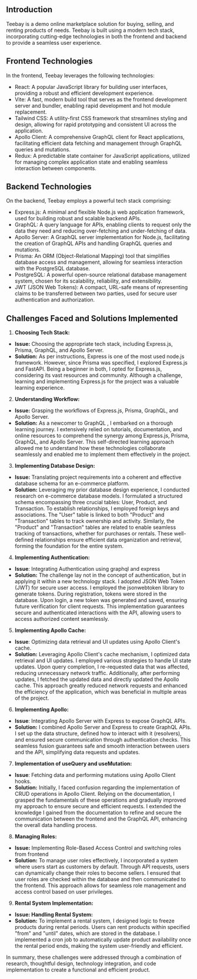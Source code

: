 ## Introduction
Teebay is a demo online marketplace solution for buying, selling, and renting products of needs. Teebay is built using a modern tech stack, incorporating cutting-edge technologies in both the frontend and backend to provide a seamless user experience.

## Frontend Technologies
In the frontend, Teebay leverages the following technologies:

- React: A popular JavaScript library for building user interfaces, providing a robust and efficient development experience.
- Vite: A fast, modern build tool that serves as the frontend development server and bundler, enabling rapid development and hot module replacement.
- Tailwind CSS: A utility-first CSS framework that streamlines styling and design, allowing for rapid prototyping and consistent UI across the application.
- Apollo Client: A comprehensive GraphQL client for React applications, facilitating efficient data fetching and management through GraphQL queries and mutations.
- Redux: A predictable state container for JavaScript applications, utilized for managing complex application state and enabling seamless interaction between components.

## Backend Technologies
On the backend, Teebay employs a powerful tech stack comprising:

- Express.js: A minimal and flexible Node.js web application framework, used for building robust and scalable backend APIs.
- GraphQL: A query language for APIs, enabling clients to request only the data they need and reducing over-fetching and under-fetching of data.
- Apollo Server: A GraphQL server implementation for Node.js, facilitating the creation of GraphQL APIs and handling GraphQL queries and mutations.
- Prisma: An ORM (Object-Relational Mapping) tool that simplifies database access and management, allowing for seamless interaction with the PostgreSQL database.
- PostgreSQL: A powerful open-source relational database management system, chosen for its scalability, reliability, and extensibility.
- JWT (JSON Web Tokens): A compact, URL-safe means of representing claims to be transferred between two parties, used for secure user authentication and authorization.

## Challenges Faced and Solutions Implemented

1.  **Choosing Tech Stack:**

- **Issue:** Choosing the appropriate tech stack, including Express.js, Prisma, GraphQL, and Apollo Server.
- **Solution:** As per instructions, Express is one of the most used node.js framework. However, since Prisma was specified, I explored Express.js and FastAPI. Being a beginner in both, I opted for Express.js, considering its vast resources and community. Although a challenge, learning and implementing Express.js for the project was a valuable learning experience.

2.  **Understanding Workflow:**

- **Issue:** Grasping the workflows of Express.js, Prisma, GraphQL, and Apollo Server.
- **Solution:** As a newcomer to GraphQL , I embarked on a thorough learning journey. I extensively relied on tutorials, documentation, and online resources to comprehend the synergy among Express.js, Prisma, GraphQL, and Apollo Server. This self-directed learning approach allowed me to understand how these technologies collaborate seamlessly and enabled me to implement them effectively in the project.

3.  **Implementing Database Design:**

- **Issue:** Translating project requirements into a coherent and effective database schema for an e-commerce platform.
- **Solution:** Leveraging my prior database design experience, I conducted research on e-commerce database models. I formulated a structured schema encompassing three crucial tables: User, Product, and Transaction. To establish relationships, I employed foreign keys and associations. The "User" table is linked to both "Product" and "Transaction" tables to track ownership and activity. Similarly, the "Product" and "Transaction" tables are related to enable seamless tracking of transactions, whether for purchases or rentals. These well-defined relationships ensure efficient data organization and retrieval, forming the foundation for the entire system.

4.  **Implementing Authentication:**

- **Issue**: Integrating Authentication using graphql and express
- **Solution:** The challenge lay not in the concept of authentication, but in applying it within a new technology stack. I adopted JSON Web Token (JWT) for secure user access. I employed the jsonwebtoken library to generate tokens. During registration, tokens were stored in the database. Upon login, a new token was generated and saved, ensuring future verification for client requests. This implementation guarantees secure and authenticated interactions with the API, allowing users to access authorized content seamlessly.

5.  **Implementing Apollo Cache:**

- **Issue**: Optimizing data retrieval and UI updates using Apollo Client's cache.
- **Solution:** Leveraging Apollo Client's cache mechanism, I optimized data retrieval and UI updates. I employed various strategies to handle UI state updates. Upon query completion, I re-requested data that was affected, reducing unnecessary network traffic. Additionally, after performing updates, I fetched the updated data and directly updated the Apollo cache. This approach greatly reduced network requests and enhanced the efficiency of the application, which was beneficial in multiple areas of the project.

6.  **Implementing Apollo:**

- **Issue**: Integrating Apollo Server with Express to expose GraphQL APIs.
- **Solution:** I combined Apollo Server and Express to create GraphQL APIs. I set up the data structure, defined how to interact with it (resolvers), and ensured secure communication through authentication checks. This seamless fusion guarantees safe and smooth interaction between users and the API, simplifying data requests and updates.

7.  **Implementation of useQuery and useMutation:**

- **Issue**: Fetching data and performing mutations using Apollo Client hooks.
- **Solution:** Initially, I faced confusion regarding the implementation of CRUD operations in Apollo Client. Relying on the documentation, I grasped the fundamentals of these operations and gradually improved my approach to ensure secure and efficient requests. I extended the knowledge I gained from the documentation to refine and secure the communication between the frontend and the GraphQL API, enhancing the overall data handling process.

8.  **Managing Roles:**

- **Issue:** Implementing Role-Based Access Control and switching roles from frontend
- **Solution:** To manage user roles effectively, I incorporated a system where users start as customers by default. Through API requests, users can dynamically change their roles to become sellers. I ensured that user roles are checked within the database and then communicated to the frontend. This approach allows for seamless role management and access control based on user privileges.

9.  **Rental System Implementation:**

- **Issue: Handling Rental System:**
- **Solution:** To implement a rental system, I designed logic to freeze products during rental periods. Users can rent products within specified "from" and "until" dates, which are stored in the database. I implemented a cron job to automatically update product availability once the rental period ends, making the system user-friendly and efficient.

In summary, these challenges were addressed through a combination of research, thoughtful design, technology integration, and code implementation to create a functional and efficient product.
